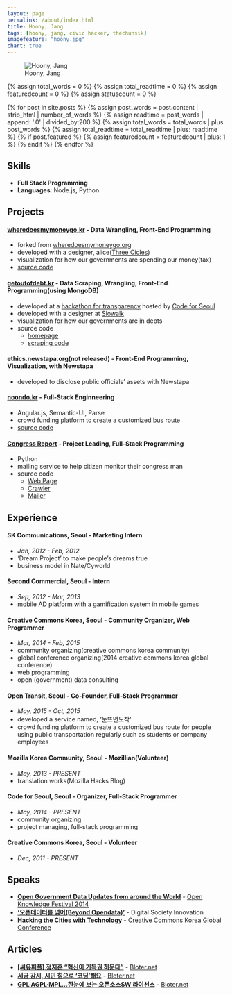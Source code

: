 ```yaml
---
layout: page
permalink: /about/index.html
title: Hoony, Jang
tags: [hoony, jang, civic hacker, thechunsik]
imagefeature: "hoony.jpg"
chart: true
---
```

<figure>
  <img src="{{ site.url }}/images/hoony.jpg" alt="Hoony, Jang">
  <figcaption>Hoony, Jang</figcaption>
</figure>

{% assign total_words = 0 %}
{% assign total_readtime = 0 %}
{% assign featuredcount = 0 %}
{% assign statuscount = 0 %}

{% for post in site.posts %}
  {% assign post_words = post.content | strip_html | number_of_words %}
  {% assign readtime = post_words | append: '.0' | divided_by:200 %}
  {% assign total_words = total_words | plus: post_words %}
  {% assign total_readtime = total_readtime | plus: readtime %}
  {% if post.featured %}
  {% assign featuredcount = featuredcount | plus: 1 %}
  {% endif %}
{% endfor %}


## Skills
- **Full Stack Programming**
- **Languages**: Node.js, Python

## Projects

#### **[wheredoesmymoneygo.kr](http://wheredoesmymoneygo.kr)** - Data Wrangling, Front-End Programming
- forked from [wheredoesmymoneygo.org](http://wheredoesmymoneygo.org/)
- developed with a designer, alice([Three Cicles](http://twitter.com/yeyeon91))
- visualization for how our governments are spending our money(tax)
- [source code](https://github.com/codeforseoul/wheredoesmymoneygo.kr)

#### **[getoutofdebt.kr](http://getoutofdebt.kr)** - Data Scraping, Wrangling, Front-End Programming(using MongoDB)
- developed at a [hackathon for transparency](http://transparency.codenamu.org/) hosted by [Code for Seoul](http://codeforseoul.org/)
- developed with a designer at [Slowalk]()
- visualization for how our governments are in depts
- source code
  - [homepage](https://github.com/codeforseoul/getoutofdebt.kr)
  - [scraping code](https://github.com/codeforseoul/getoutofdebt.kr-scraper)

#### **ethics.newstapa.org(not released)** - Front-End Programming, Visualization, with Newstapa
- developed to disclose public officials’ assets with Newstapa

#### **[noondo.kr](https://noondo.kr)** - Full-Stack Enginneering
- Angular.js, Semantic-UI, Parse
- crowd funding platform to create a customized bus route
- [source code](https://github.com/open-transit/noondo.kr)

#### **[Congress Report](https://github.com/codeforseoul/congress-report-web)** - Project Leading, Full-Stack Programming
- Python
- mailing service to help citizen monitor their congress man
- source code
  - [Web Page](https://github.com/codeforseoul/congress-report-web)
  - [Crawler](https://github.com/codeforseoul/congress-report)
  - [Mailer](https://github.com/codeforseoul/congress-report-mailer) 

## Experience

#### SK Communications, Seoul - Marketing Intern
- *Jan,  2012 - Feb,  2012*
- ‘Dream Project’ to make people’s dreams true
- business model in Nate/Cyworld

#### Second Commercial, Seoul - Intern
- *Sep, 2012 - Mar,  2013*
- mobile AD platform with a gamification system in mobile games

#### Creative Commons Korea, Seoul - Community Organizer, Web Programmer
- *Mar, 2014 - Feb, 2015*
- community organizing(creative commons korea community)
- global conference organizing(2014 creative commons korea global conference)
- web programming
- open (government) data consulting

#### Open Transit, Seoul - Co-Founder, Full-Stack Programmer
- *May, 2015 - Oct, 2015*
- developed a service named, ‘눈뜨면도착'
- crowd funding platform to create a customized bus route for people using public transportation regularly such as students or company employees

#### Mozilla Korea Community, Seoul - Mozillian(Volunteer)
- *May,  2013 - PRESENT*
- translation works(Mozilla Hacks Blog)

#### Code for Seoul, Seoul - Organizer, Full-Stack Programmer
- *May,  2014 - PRESENT*
- community organizing
- project managing, full-stack programming

#### Creative Commons Korea, Seoul - Volunteer
- *Dec,  2011 - PRESENT*



## Speaks
- **[Open Government Data Updates from around the World](https://pad.okfn.org/p/Open_Government_Data_updates_from_around_the_world)** - [Open Knowledge Festival 2014 ](http://2014.okfestival.org/)
- **[‘오픈데이터를 넘어(Beyond Opendata)’](http://sehub.blog.me/220055137876)** - Digital Society Innovation
- **[Hacking the Cities with Technology](http://2014con.cckorea.org/program/3/hacking-the-city-with-technology/)** - [Creative Commons Korea Global Conference](http://2014con.cckorea.org/)

## Articles

- **[[씨유피플] 정지훈 “혁신이 기득권 허문다”](http://www.bloter.net/archives/112928)** - [Bloter.net](http://www.bloter.net/)
- **[세금 감시, 시민 힘으로 ‘코딩’해요]()** - [Bloter.net](http://www.bloter.net/)
- **[GPL·AGPL·MPL…한눈에 보는 오픈소스SW 라이선스]()** - [Bloter.net](http://www.bloter.net/)

<!--
I am an PhD candidate in *ESE* at the [SEAS](http://www.seas.upenn.edu/) at **UPENN**. I am licensed as a Professional Engineer (P.E) to practice in the states of Texas, Massachusetts and California. I double majored in EECS and Mathematics during my undergraduate life at [MIT](http://www.mit.edu/), and currently focusing on Electrical Engineering for my post-graduate studies.

*[ESE]: Electrical and Systems Engineering
*[SEAS]: School of Engineering and Applied Science
*[MIT]: Massachusetts Institute of Technology
*[EECS]: Electrical and Computer Engineering
*[UPENN]: University of Pennsylvania


<figure>
	<img src="{{ site.url }}/images/Hossain-Mohd-Faysal.jpg" alt="Hossain Mohammad Faysal">
	<figcaption>At Bates Linear Accelerator Center</figcaption>
</figure>


I was born and brought up in Doha. Yes, its a desert peninsula, yes we have camels and falcons and all the other Middle Eastern traits/stereotypes you can think of.

<figure class="third">
	<a href="{{ site.url }}/images/about/1.jpg"><img src="{{ site.url }}/images/about/1-001.jpg"></a>
	<a href="{{ site.url }}/images/about/2.jpg"><img src="{{ site.url }}/images/about/2-001.jpg"></a>
	<a href="{{ site.url }}/images/about/3.jpg"><img src="{{ site.url }}/images/about/3-001.jpg"></a>
</figure>
<figure class="half">
	<a href="{{ site.url }}/images/about/4.jpg"><img src="{{ site.url }}/images/about/4-001.jpg"></a>
	<a href="{{ site.url }}/images/about/5.jpg"><img src="{{ site.url }}/images/about/5-001.jpg"></a>
</figure>
<figure class="third">
	<a href="{{ site.url }}/images/about/6.jpg"><img src="{{ site.url }}/images/about/6-001.jpg"></a>
	<a href="{{ site.url }}/images/about/7.jpg"><img src="{{ site.url }}/images/about/7-001.jpg"></a>
	<a href="{{ site.url }}/images/about/8.jpg"><img src="{{ site.url }}/images/about/8-001.jpg"></a>
	<figcaption>Doha at its full glory.</figcaption>
</figure>

At some point in the not-terribly-distant future, I hope to found a self-sustaining collective of clever people, for fun, profit(?), and the promotion of human life in the universe. This might wind up in Qatar, Bangladesh, Scandinavia, the Massachusetts Bay Area, the SF Bay Area, Japan, Germany, or the dustbin of overly idealistic plans. (Yes, I have a special bin for overly idealistic plans. In my district they can't be recycled with residential mixed paper.) The most challenging aspect of this concept is to curtail unproductive competition with other people who will inevitably have the same idea. (Some sort of cooperative federation...) I'm presently looking for people who might be interested in being a part of such an organization.

Anyways, for now I'm just working toward changing the face of Electrical Engineering forever. Not that I necessarily expect to succeed, but it's something to strive for, and it's a fun problem to work on.


Entrepreneur
Designer
***Engineer***
Inventor

I
make
stuff.


*Beautiful, practical, meaningful stuff.*


I make what I love.

*I love what I do.*


But over the years, I noticed that somehow, along the way, software designed to help us be creative, actually made us less creative. That's because we believe our best ideas emerge when we use pencils and paper.
So I set out to build tools that work the way I do.


Tools for the creative space — the 53 centimeters that magically link head, heart, and hand. Tools as simple as pencil and paper. Tools so essential, I  really can't imagine work without them.


For
the makers,
the creators,
the discoverers,
the original thinkers,
***This is the space to create.***
-->
